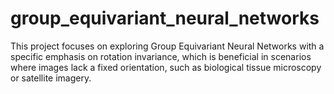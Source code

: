 # group_equivariant_neural_networks
This project focuses on exploring Group Equivariant Neural Networks with a specific emphasis on rotation invariance, which is beneficial in scenarios where images lack a fixed orientation, such as biological tissue microscopy or satellite imagery.
